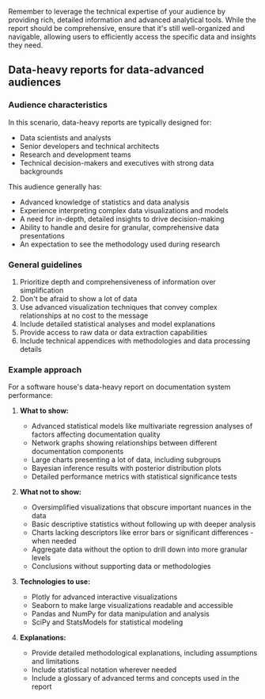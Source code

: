 Remember to leverage the technical expertise of your audience by providing rich, detailed information and advanced analytical tools. While the report should be comprehensive, ensure that it's still well-organized and navigable, allowing users to efficiently access the specific data and insights they need.

## Data-heavy reports for data-advanced audiences

### Audience characteristics
In this scenario, data-heavy reports are typically designed for:
- Data scientists and analysts
- Senior developers and technical architects
- Research and development teams
- Technical decision-makers and executives with strong data backgrounds

This audience generally has:
- Advanced knowledge of statistics and data analysis
- Experience interpreting complex data visualizations and models
- A need for in-depth, detailed insights to drive decision-making
- Ability to handle and desire for granular, comprehensive data presentations
- An expectation to see the methodology used during research

### General guidelines
1. Prioritize depth and comprehensiveness of information over simplification
2. Don't be afraid to show a lot of data
3. Use advanced visualization techniques that convey complex relationships at no cost to the message
4. Include detailed statistical analyses and model explanations
5. Provide access to raw data or data extraction capabilities
6. Include technical appendices with methodologies and data processing details

### Example approach

For a software house's data-heavy report on documentation system performance:

1. **What to show:**
   - Advanced statistical models like multivariate regression analyses of factors affecting documentation quality
   - Network graphs showing relationships between different documentation components
   - Large charts presenting a lot of data, including subgroups
   - Bayesian inference results with posterior distribution plots
   - Detailed performance metrics with statistical significance tests

2. **What not to show:**
   - Oversimplified visualizations that obscure important nuances in the data
   - Basic descriptive statistics without following up with deeper analysis
   - Charts lacking descriptors like error bars or significant differences - when needed
   - Aggregate data without the option to drill down into more granular levels
   - Conclusions without supporting data or methodologies

3. **Technologies to use:**
   - Plotly for advanced interactive visualizations
   - Seaborn to make large visualizations readable and accessible
   - Pandas and NumPy for data manipulation and analysis
   - SciPy and StatsModels for statistical modeling

4. **Explanations:**
   - Provide detailed methodological explanations, including assumptions and limitations
   - Include statistical notation wherever needed
   - Include a glossary of advanced terms and concepts used in the report
